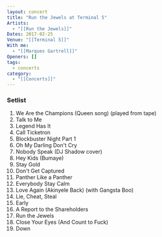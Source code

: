 ```yaml
---
layout: concert
title: "Run the Jewels at Terminal 5"
Artists:
  - "[[Run the Jewels]]"
Dates: 2017-02-25
Venue: "[[Terminal 5]]"
With me:
  - "[[Marques Gartrell]]"
Openers: []
tags:
  - concerts
category:
  - "[[Concerts]]"
---
```


### Setlist
1. We Are the Champions (Queen song) (played from tape)
2. Talk to Me
3. Legend Has It
4. Call Ticketron
5. Blockbuster Night Part 1
6. Oh My Darling Don't Cry
7. Nobody Speak (DJ Shadow cover)
8. Hey Kids (Bumaye)
9. Stay Gold
10. Don't Get Captured
11. Panther Like a Panther
12. Everybody Stay Calm
13. Love Again (Akinyele Back) (with Gangsta Boo)
14. Lie, Cheat, Steal
15. Early
16. A Report to the Shareholders
17. Run the Jewels
18. Close Your Eyes (And Count to Fuck)
19. Down
